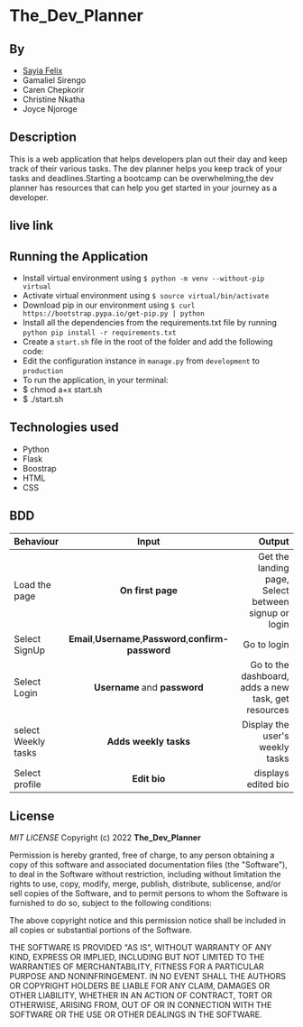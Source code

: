 # The_Dev_Planner
## By 
* [Sayia Felix](https://github.com/SayiaFelix/)
* Gamaliel Sirengo  
* Caren Chepkorir 
* Christine Nkatha
* Joyce Njoroge

## Description
This is a web application that helps developers plan out their day and keep track of their various tasks. The dev planner helps you keep track of your tasks and deadlines.Starting a bootcamp can be overwhelming,the dev planner has resources that can help you get started in your journey as a developer.

## live link


## Running the Application
* Install virtual environment using `$ python -m venv --without-pip virtual`
* Activate virtual environment using `$ source virtual/bin/activate`
* Download pip in our environment using `$ curl https://bootstrap.pypa.io/get-pip.py | python`
* Install all the dependencies from the requirements.txt file by running `python pip install -r requirements.txt`
* Create a `start.sh` file in the root of the folder and add the following code:
* Edit the configuration instance in `manage.py` from `development` to `production`
* To run the application, in your terminal:
* $ chmod a+x start.sh
* $ ./start.sh
  

## Technologies used
* Python
* Flask
* Boostrap
* HTML
* CSS


## BDD
| Behaviour | Input | Output |
| :---------------- | :---------------: | ------------------: |
| Load the page | **On first page** | Get the landing page, Select between signup or login|
| Select SignUp| **Email**,**Username**,**Password**,**confirm-password** | Go to login|
| Select Login | **Username** and **password** |Go to the dashboard, adds a new task, get resources|
| select Weekly tasks |  **Adds weekly tasks** | Display the user's weekly tasks|
| Select profile| **Edit bio** |displays edited bio|


## License
*MIT LICENSE*
Copyright (c) 2022 **The_Dev_Planner**

Permission is hereby granted, free of charge, to any person obtaining a copy of this software and associated documentation files (the "Software"), to deal in the Software without restriction, including without limitation the rights to use, copy, modify, merge, publish, distribute, sublicense, and/or sell copies of the Software, and to permit persons to whom the Software is furnished to do so, subject to the following conditions:

The above copyright notice and this permission notice shall be included in all copies or substantial portions of the Software.

THE SOFTWARE IS PROVIDED "AS IS", WITHOUT WARRANTY OF ANY KIND, EXPRESS OR IMPLIED, INCLUDING BUT NOT LIMITED TO THE WARRANTIES OF MERCHANTABILITY, FITNESS FOR A PARTICULAR PURPOSE AND NONINFRINGEMENT. IN NO EVENT SHALL THE AUTHORS OR COPYRIGHT HOLDERS BE LIABLE FOR ANY CLAIM, DAMAGES OR OTHER LIABILITY, WHETHER IN AN ACTION OF CONTRACT, TORT OR OTHERWISE, ARISING FROM, OUT OF OR IN CONNECTION WITH THE SOFTWARE OR THE USE OR OTHER DEALINGS IN THE SOFTWARE.